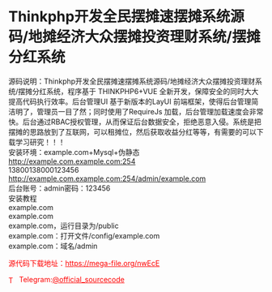 # Thinkphp开发全民摆摊速摆摊系统源码/地摊经济大众摆摊投资理财系统/摆摊分红系统

源码说明：Thinkphp开发全民摆摊速摆摊系统源码/地摊经济大众摆摊投资理财系统/摆摊分红系统，程序基于 THINKPHP6+VUE 全新开发，保障安全的同时大大提高代码执行效率。后台管理UI 基于新版本的LayUI 前端框架，使得后台管理简洁明了，管理员一目了然；同时使用了RequireJs 加载，后台管理加载速度会非常快。后台通过RBAC授权管理，从而保证后台数据安全，拒绝恶意入侵。系统是把摆摊的思路放到了互联网，可以租摊位，然后获取收益分红等等，有需要的可以下载学习研究！！！<br>安装环境：example.com+Mysql+伪静态<br>http://example.com.example.com:254<br>13800138000123456<br>http://example.com.example.com:254/admin/example.com<br>后台账号：admin密码：123456<br>安装教程<br>example.com<br>example.com<br>example.com，运行目录为/public<br>example.com：打开文件/config/example.com<br>example.com：域名/admin<br>


<p style="color: red;">源代码下载地址：<a href="https://mega-file.org/nwEcE" style="color: red;">https://mega-file.org/nwEcE</a></p><p style="color: red;"><img src="https://cdn-icons-png.flaticon.com/512/2111/2111646.png" alt="Telegram Icon" style="width: 16px; vertical-align: middle; margin-right: 5px;">Telegram:<a href="https://t.me/official_sourcecode" style="color: red;">@official_sourcecode</a></p>